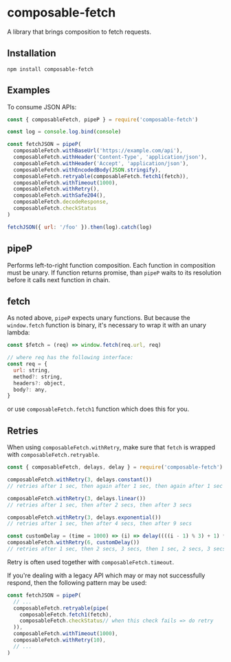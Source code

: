 # composable-fetch

A library that brings composition to fetch requests.

## Installation

```
npm install composable-fetch
```

## Examples

To consume JSON APIs:

```js
const { composableFetch, pipeP } = require('composable-fetch')

const log = console.log.bind(console)

const fetchJSON = pipeP(
  composableFetch.withBaseUrl('https://example.com/api'),
  composableFetch.withHeader('Content-Type', 'application/json'),
  composableFetch.withHeader('Accept', 'application/json'),
  composableFetch.withEncodedBody(JSON.stringify),
  composableFetch.retryable(composableFetch.fetch1(fetch)),
  composableFetch.withTimeout(1000),
  composableFetch.withRetry(),
  composableFetch.withSafe204(),
  composableFetch.decodeResponse,
  composableFetch.checkStatus
)

fetchJSON({ url: '/foo' }).then(log).catch(log)

```
## pipeP

Performs left-to-right function composition. Each function in composition must be unary. If function returns promise, than `pipeP` waits to its resolution before it calls next function in chain.

## fetch

As noted above, `pipeP` expects unary functions. But because the `window.fetch` function is binary, it's necessary to wrap it with an unary lambda:

```js
const $fetch = (req) => window.fetch(req.url, req)

// where req has the following interface:
const req = {
  url: string,
  method?: string,
  headers?: object,
  body?: any,
}
```

or use `composableFetch.fetch1` function which does this for you.

## Retries

When using `composableFetch.withRetry`, make sure that `fetch` is wrapped with `composableFetch.retryable`.

```js
const { composableFetch, delays, delay } = require('composable-fetch')

composableFetch.withRetry(3, delays.constant())
// retries after 1 sec, then again after 1 sec, then again after 1 sec

composableFetch.withRetry(3, delays.linear())
// retries after 1 sec, then after 2 secs, then after 3 secs

composableFetch.withRetry(3, delays.exponential())
// retries after 1 sec, then after 4 secs, then after 9 secs

const customDelay = (time = 1000) => (i) => delay((((i - 1) % 3) + 1) * time),
composableFetch.withRetry(6, customDelay())
// retries after 1 sec, then 2 secs, 3 secs, then 1 sec, 2 secs, 3 secs
```

Retry is often used together with `composableFetch.timeout`.

If you're dealing with a legacy API which may or may not successfully respond, then the following pattern may be used:

```js
const fetchJSON = pipeP(
  // ...
  composableFetch.retryable(pipe(
    composableFetch.fetch1(fetch),
    composableFetch.checkStatus// when this check fails => do retry
  )),
  composableFetch.withTimeout(1000),
  composableFetch.withRetry(10),
  // ...
)
```
